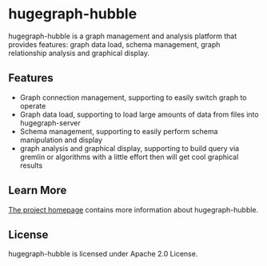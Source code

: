 # hugegraph-hubble

hugegraph-hubble is a graph management and analysis platform that provides features: graph data load, schema management, graph relationship analysis and graphical display.

## Features

- Graph connection management, supporting to easily switch graph to operate
- Graph data load, supporting to load large amounts of data from files into hugegraph-server
- Schema management, supporting to easily perform schema manipulation and display
- graph analysis and graphical display, supporting to build query via gremlin or algorithms with a little effort then will get cool graphical results

## Learn More

[The project homepage](https://hugegraph.github.io/hugegraph-doc/quickstart/hugegraph-hubble.html) contains more information about hugegraph-hubble.

## License

hugegraph-hubble is licensed under Apache 2.0 License.
